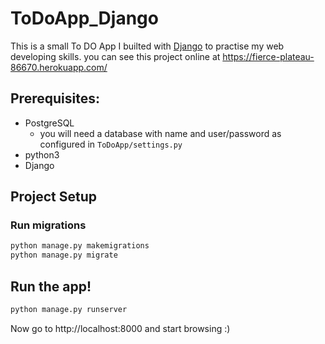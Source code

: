 # ToDoApp_Django

This is a small To DO App I builted with [Django](https://www.djangoproject.com/) to practise my web developing skills.
you can see this project online at https://fierce-plateau-86670.herokuapp.com/

## Prerequisites:
* PostgreSQL
  * you will need a database with name and user/password as configured in `ToDoApp/settings.py`
* python3
* Django

## Project Setup

### Run migrations
```sh
python manage.py makemigrations
python manage.py migrate
```

## Run the app!

```sh
python manage.py runserver
```

Now go to http://localhost:8000 and start browsing :)
